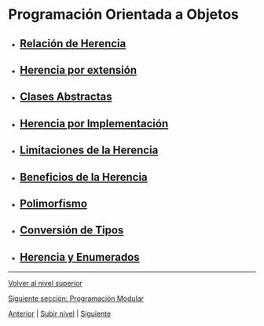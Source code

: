 # Programación Orientada a Objetos

- ## [Relación de Herencia](u1inheritanceRelationship/README.md)
- ## [Herencia por extensión](u2inheritanceByExtension/README.md)
- ## [Clases Abstractas](u3abstractClasses/README.md)
- ## [Herencia por Implementación](u4inheritanceByImplementation/README.md)
- ## [Limitaciones de la Herencia](u5inheritanceLimitations/README.md)
- ## [Beneficios de la Herencia](u6inheritanceBenefits/README.md)
- ## [Polimorfismo](u7polymorphism/README.md)
- ## [Conversión de Tipos](u8typeConversion/README.md)
- ## [Herencia y Enumerados](u9inheritanceAndEnums/README.md)


---

[Volver al nivel superior](../README.md)

[Siguiente sección: Programación Modular](../u6modularProgramming/README.md)


[Anterior](../u1program/README.md) | [Subir nivel](../README.md) | [Siguiente](../u6modularProgramming/README.md)
